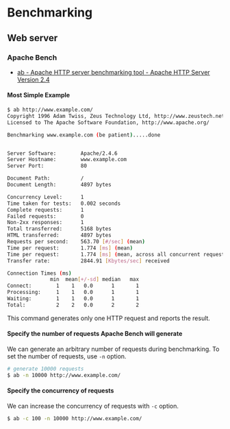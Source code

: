 # Benchmarking

## Web server
### Apache Bench
* [ab - Apache HTTP server benchmarking tool - Apache HTTP Server Version 2.4](https://httpd.apache.org/docs/2.4/programs/ab.html)

#### Most Simple Example
```sh
$ ab http://www.example.com/
Copyright 1996 Adam Twiss, Zeus Technology Ltd, http://www.zeustech.net/
Licensed to The Apache Software Foundation, http://www.apache.org/

Benchmarking www.example.com (be patient).....done


Server Software:        Apache/2.4.6
Server Hostname:        www.example.com
Server Port:            80

Document Path:          /
Document Length:        4897 bytes

Concurrency Level:      1
Time taken for tests:   0.002 seconds
Complete requests:      1
Failed requests:        0
Non-2xx responses:      1
Total transferred:      5168 bytes
HTML transferred:       4897 bytes
Requests per second:    563.70 [#/sec] (mean)
Time per request:       1.774 [ms] (mean)
Time per request:       1.774 [ms] (mean, across all concurrent requests)
Transfer rate:          2844.91 [Kbytes/sec] received

Connection Times (ms)
              min  mean[+/-sd] median   max
Connect:        1    1   0.0      1       1
Processing:     1    1   0.0      1       1
Waiting:        1    1   0.0      1       1
Total:          2    2   0.0      2       2
```

This command generates only one HTTP request and reports the result.

#### Specify the number of requests Apache Bench will generate
We can generate an arbitrary number of requests during benchmarking.
To set the number of requests, use `-n` option.

```sh
# generate 10000 requests
$ ab -n 10000 http://www.example.com/
```

#### Specify the concurrency of requests
We can increase the concurrency of requests with `-c` option.
```sh
$ ab -c 100 -n 10000 http://www.example.com/
```
